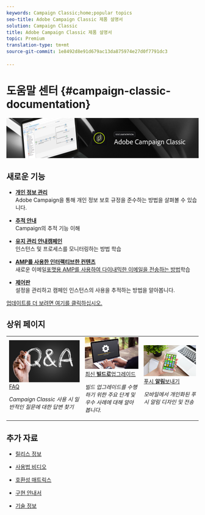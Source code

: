 ```yaml
---
keywords: Campaign Classic;home;popular topics
seo-title: Adobe Campaign Classic 제품 설명서
solution: Campaign Classic
title: Adobe Campaign Classic 제품 설명서
topic: Premium
translation-type: tm+mt
source-git-commit: 1e8492d8e91d679ac13da875974e27d0f7791dc3

---
```



# 도움말 센터 {#campaign-classic-documentation}

![](platform/using/assets/banner_acc_doc.jpg)

## 새로운 기능

* **[개인 정보 관리](https://helpx.adobe.com/campaign/kb/campaign-privacy.html)**<br/>Adobe Campaign을 통해 개인 정보 보호 규정을 준수하는 방법을 살펴볼 수 있습니다.

* **[추적 안내](https://helpx.adobe.com/campaign/kb/acc-tracking.html)**<br/>Campaign의 추적 기능 이해

* **[유지 관리 안내캠페인](https://helpx.adobe.com/campaign/kb/acc-maintenance.html)**<br/>인스턴스 및 프로세스를 모니터링하는 방법 학습

* **[AMP를 사용한 인터랙티브한 컨텐츠](delivery/using/defining-interactive-content.md)**<br/>새로운 이메일[포맷용 AMP를 사용하여 다이내믹한 이메일을 전송하는 방법](https://amp.dev/about/email/)학습

* **[제어판](https://docs.adobe.com/content/help/en/control-panel/using/control-panel-home.html)**<br/>설정을 관리하고 캠페인 인스턴스의 사용을 추적하는 방법을 알아봅니다.

[업데이트를 더 보려면 여기를 클릭하십시오.](/help/rn/using/documentation-updates.md)

## 상위 페이지

<table>
<tr>
  <td>
    <a href="platform/using/common-questions.md">
      <img alt="FAQ" src="platform/using/assets/FAQ.png"/>
    </a>
    <div>
      <a href="platform/using/common-questions.md">
    FAQ <strong></strong></a>
    </div>
    <p>
    <em>Campaign Classic 사용 시 일반적인 질문에 대한 답변 찾기</em>
    <p>
  </td>
   <td>
    <a href="https://docs.campaign.adobe.com/doc/AC/getting_started/EN/buildUpgrade.html">
      <img alt="업그레이드 빌드" src="platform/using/assets/upgrade.png" />
    </a>
    <div>
      <a href="https://docs.campaign.adobe.com/doc/AC/getting_started/EN/buildUpgrade.html">
    최신 <strong>빌드로</strong>업그레이드 </a>
    </div>
    <p>
    <em>빌드 업그레이드를 수행하기 위한 주요 단계 및 우수 사례에 대해 알아봅니다.</em>
    <p>
  </td>
  <td>
    <a href="delivery/using/creating-notifications.md">
       <img alt="푸시 알림" src="platform/using/assets/push.png" />
    </a>
    <div>
       <a href="delivery/using/creating-notifications.md">
    푸시 <strong>알림</strong>보내기 </a>
    </div>
    <p>
    <em>모바일에서 개인화된 푸시 알림 디자인 및 전송</em>
    <p>
  </td>
</tr>
</table>


## 추가 자료

* [릴리스 정보](/help/rn/using/latest-release.md)

* [사용법 비디오](https://docs.adobe.com/content/help/en/campaign-learn/campaign-classic-tutorials/overview.html)

* [호환성 매트릭스](https://helpx.adobe.com/campaign/kb/compatibility-matrix.html)

* [구현 안내서](https://helpx.adobe.com/campaign/kb/acc-implementation.html)

* [기술 정보](https://helpx.adobe.com/campaign/kb/article-list.html)
